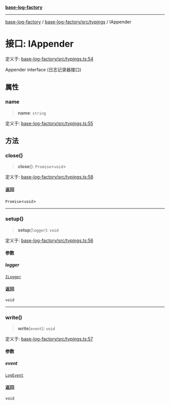 [**base-log-factory**](../../../../index.md)

***

[base-log-factory](../../../../index.md) / [base-log-factory/src/typings](../index.md) / IAppender

# 接口: IAppender

定义于: [base-log-factory/src/typings.ts:54](https://github.com/fengxinming/log-base/blob/f6c9069a5cd1f743106018a69d7fd4022e94fab6/packages/base-log-factory/src/typings.ts#L54)

Appender interface (日志记录器接口)

## 属性

### name

> **name**: `string`

定义于: [base-log-factory/src/typings.ts:55](https://github.com/fengxinming/log-base/blob/f6c9069a5cd1f743106018a69d7fd4022e94fab6/packages/base-log-factory/src/typings.ts#L55)

## 方法

### close()

> **close**(): `Promise`\<`void`\>

定义于: [base-log-factory/src/typings.ts:58](https://github.com/fengxinming/log-base/blob/f6c9069a5cd1f743106018a69d7fd4022e94fab6/packages/base-log-factory/src/typings.ts#L58)

#### 返回

`Promise`\<`void`\>

***

### setup()

> **setup**(`logger`): `void`

定义于: [base-log-factory/src/typings.ts:56](https://github.com/fengxinming/log-base/blob/f6c9069a5cd1f743106018a69d7fd4022e94fab6/packages/base-log-factory/src/typings.ts#L56)

#### 参数

##### logger

[`ILogger`](ILogger.md)

#### 返回

`void`

***

### write()

> **write**(`event`): `void`

定义于: [base-log-factory/src/typings.ts:57](https://github.com/fengxinming/log-base/blob/f6c9069a5cd1f743106018a69d7fd4022e94fab6/packages/base-log-factory/src/typings.ts#L57)

#### 参数

##### event

[`LogEvent`](LogEvent.md)

#### 返回

`void`

